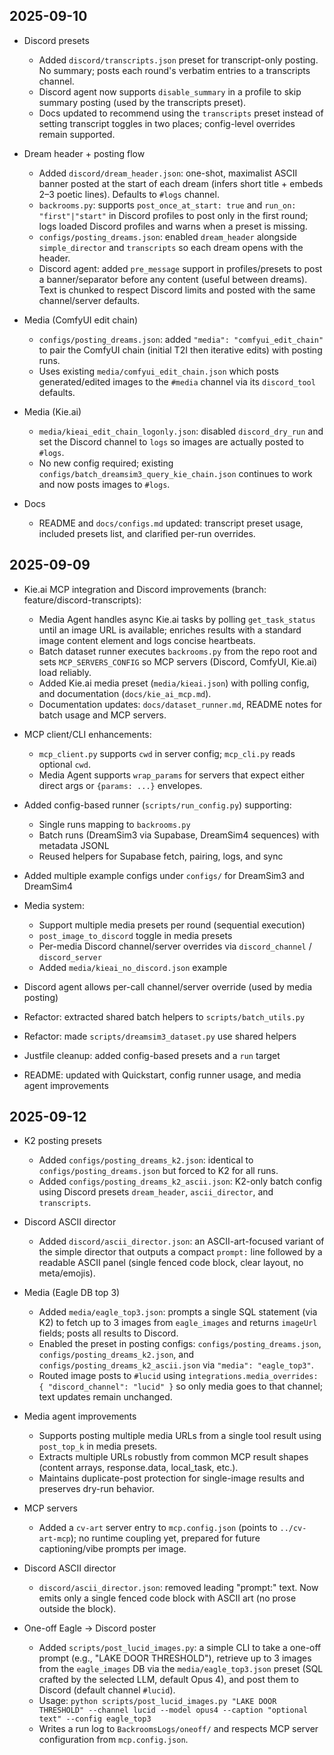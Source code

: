 ## 2025-09-10

- Discord presets
  - Added `discord/transcripts.json` preset for transcript-only posting. No summary; posts each round's verbatim entries to a transcripts channel.
  - Discord agent now supports `disable_summary` in a profile to skip summary posting (used by the transcripts preset).
  - Docs updated to recommend using the `transcripts` preset instead of setting transcript toggles in two places; config-level overrides remain supported.

- Dream header + posting flow
  - Added `discord/dream_header.json`: one-shot, maximalist ASCII banner posted at the start of each dream (infers short title + embeds 2–3 poetic lines). Defaults to `#logs` channel.
  - `backrooms.py`: supports `post_once_at_start: true` and `run_on: "first"|"start"` in Discord profiles to post only in the first round; logs loaded Discord profiles and warns when a preset is missing.
  - `configs/posting_dreams.json`: enabled `dream_header` alongside `simple_director` and `transcripts` so each dream opens with the header.
  - Discord agent: added `pre_message` support in profiles/presets to post a banner/separator before any content (useful between dreams). Text is chunked to respect Discord limits and posted with the same channel/server defaults.

- Media (ComfyUI edit chain)
  - `configs/posting_dreams.json`: added `"media": "comfyui_edit_chain"` to pair the ComfyUI chain (initial T2I then iterative edits) with posting runs.
  - Uses existing `media/comfyui_edit_chain.json` which posts generated/edited images to the `#media` channel via its `discord_tool` defaults.

- Media (Kie.ai)
  - `media/kieai_edit_chain_logonly.json`: disabled `discord_dry_run` and set the Discord channel to `logs` so images are actually posted to `#logs`.
  - No new config required; existing `configs/batch_dreamsim3_query_kie_chain.json` continues to work and now posts images to `#logs`.

- Docs
  - README and `docs/configs.md` updated: transcript preset usage, included presets list, and clarified per-run overrides.

## 2025-09-09

- Kie.ai MCP integration and Discord improvements (branch: feature/discord-transcripts):
  - Media Agent handles async Kie.ai tasks by polling `get_task_status` until an image URL is available; enriches results with a standard image content element and logs concise heartbeats.
  - Batch dataset runner executes `backrooms.py` from the repo root and sets `MCP_SERVERS_CONFIG` so MCP servers (Discord, ComfyUI, Kie.ai) load reliably.
  - Added Kie.ai media preset (`media/kieai.json`) with polling config, and documentation (`docs/kie_ai_mcp.md`).
  - Documentation updates: `docs/dataset_runner.md`, README notes for batch usage and MCP servers.
- MCP client/CLI enhancements:
  - `mcp_client.py` supports `cwd` in server config; `mcp_cli.py` reads optional `cwd`.
  - Media Agent supports `wrap_params` for servers that expect either direct args or `{params: ...}` envelopes.

- Added config-based runner (`scripts/run_config.py`) supporting:
  - Single runs mapping to `backrooms.py`
  - Batch runs (DreamSim3 via Supabase, DreamSim4 sequences) with metadata JSONL
  - Reused helpers for Supabase fetch, pairing, logs, and sync
- Added multiple example configs under `configs/` for DreamSim3 and DreamSim4
- Media system:
  - Support multiple media presets per round (sequential execution)
  - `post_image_to_discord` toggle in media presets
  - Per-media Discord channel/server overrides via `discord_channel` / `discord_server`
  - Added `media/kieai_no_discord.json` example
- Discord agent allows per-call channel/server override (used by media posting)
- Refactor: extracted shared batch helpers to `scripts/batch_utils.py`
- Refactor: made `scripts/dreamsim3_dataset.py` use shared helpers
- Justfile cleanup: added config-based presets and a `run` target
- README: updated with Quickstart, config runner usage, and media agent improvements
## 2025-09-12

- K2 posting presets
  - Added `configs/posting_dreams_k2.json`: identical to `configs/posting_dreams.json` but forced to K2 for all runs.
  - Added `configs/posting_dreams_k2_ascii.json`: K2-only batch config using Discord presets `dream_header`, `ascii_director`, and `transcripts`.

- Discord ASCII director
  - Added `discord/ascii_director.json`: an ASCII-art-focused variant of the simple director that outputs a compact `prompt:` line followed by a readable ASCII panel (single fenced code block, clear layout, no meta/emojis).

- Media (Eagle DB top 3)
  - Added `media/eagle_top3.json`: prompts a single SQL statement (via K2) to fetch up to 3 images from `eagle_images` and returns `imageUrl` fields; posts all results to Discord.
  - Enabled the preset in posting configs: `configs/posting_dreams.json`, `configs/posting_dreams_k2.json`, and `configs/posting_dreams_k2_ascii.json` via `"media": "eagle_top3"`.
  - Routed image posts to `#lucid` using `integrations.media_overrides: { "discord_channel": "lucid" }` so only media goes to that channel; text updates remain unchanged.

- Media agent improvements
  - Supports posting multiple media URLs from a single tool result using `post_top_k` in media presets.
  - Extracts multiple URLs robustly from common MCP result shapes (content arrays, response.data, local_task, etc.).
  - Maintains duplicate-post protection for single-image results and preserves dry-run behavior.

- MCP servers
  - Added a `cv-art` server entry to `mcp.config.json` (points to `../cv-art-mcp`); no runtime coupling yet, prepared for future captioning/vibe prompts per image.

- Discord ASCII director
  - `discord/ascii_director.json`: removed leading "prompt:" text. Now emits only a single fenced code block with ASCII art (no prose outside the block).

- One-off Eagle → Discord poster
  - Added `scripts/post_lucid_images.py`: a simple CLI to take a one-off prompt (e.g., "LAKE DOOR THRESHOLD"), retrieve up to 3 images from the `eagle_images` DB via the `media/eagle_top3.json` preset (SQL crafted by the selected LLM, default Opus 4), and post them to Discord (default channel `#lucid`).
  - Usage: `python scripts/post_lucid_images.py "LAKE DOOR THRESHOLD" --channel lucid --model opus4 --caption "optional text" --config eagle_top3`
  - Writes a run log to `BackroomsLogs/oneoff/` and respects MCP server configuration from `mcp.config.json`.
